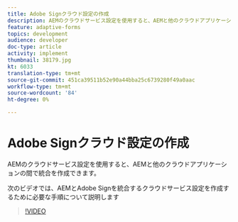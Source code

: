 ```yaml
---
title: Adobe Signクラウド設定の作成
description: AEMのクラウドサービス設定を使用すると、AEMと他のクラウドアプリケーションの間で統合を作成できます。 次のビデオでは、AEMとAdobe Signを統合するクラウドサービス設定を作成するために必要な手順について説明します。
feature: adaptive-forms
topics: development
audience: developer
doc-type: article
activity: implement
thumbnail: 38179.jpg
kt: 6033
translation-type: tm+mt
source-git-commit: 451ca39511b52e90a44bba25c6739280f49a0aac
workflow-type: tm+mt
source-wordcount: '84'
ht-degree: 0%

---
```


# Adobe Signクラウド設定の作成

AEMのクラウドサービス設定を使用すると、AEMと他のクラウドアプリケーションの間で統合を作成できます。

次のビデオでは、AEMとAdobe Signを統合するクラウドサービス設定を作成するために必要な手順について説明します

>[!VIDEO](https://video.tv.adobe.com/v/38179/?quality=9&learn=on)
